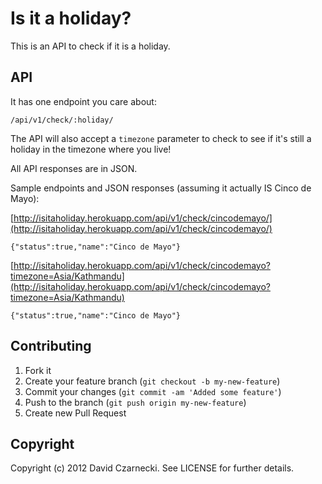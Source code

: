 # Is it a holiday?

This is an API to check if it is a holiday.

## API

It has one endpoint you care about:

```
/api/v1/check/:holiday/
```

The API will also accept a `timezone` parameter to check to see if it's still a holiday in the timezone where you live!

All API responses are in JSON.

Sample endpoints and JSON responses (assuming it actually IS Cinco de Mayo):

[http://isitaholiday.herokuapp.com/api/v1/check/cincodemayo/](http://isitaholiday.herokuapp.com/api/v1/check/cincodemayo/)

```
{"status":true,"name":"Cinco de Mayo"}
```

[http://isitaholiday.herokuapp.com/api/v1/check/cincodemayo?timezone=Asia/Kathmandu](http://isitaholiday.herokuapp.com/api/v1/check/cincodemayo?timezone=Asia/Kathmandu)

```
{"status":true,"name":"Cinco de Mayo"}
```

## Contributing

1. Fork it
2. Create your feature branch (`git checkout -b my-new-feature`)
3. Commit your changes (`git commit -am 'Added some feature'`)
4. Push to the branch (`git push origin my-new-feature`)
5. Create new Pull Request

## Copyright

Copyright (c) 2012 David Czarnecki. See LICENSE for further details.